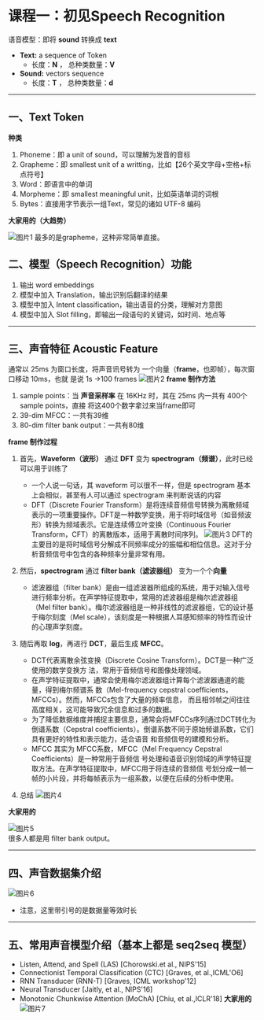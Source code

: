 # 课程一：初见Speech Recognition
语音模型：即将 **sound** 转换成 **text**

* **Text:** a sequence of Token
  * 长度：**N** ， 总种类数量：**V**
* **Sound:** vectors sequence
  * 长度：**T** ， 总种类数量：**d**
---

## 一、Text Token
**种类**
1. Phoneme：即 a unit of sound，可以理解为发音的音标
2. Grapheme：即 smallest unit of a writting，比如【26个英文字母+空格+标点符号】
3. Word：即语言中的单词
4. Morpheme：即 smallest meaningful unit，比如英语单词的词根
5. Bytes：直接用字节表示一组Text，常见的诸如 UTF-8 编码
   
**大家用的（大趋势）**

![图片1](./image/img1.png)
最多的是grapheme，这种非常简单直接。

## 二、模型（Speech Recognition）功能
1. 输出 word embeddings
2. 模型中加入 Translation，输出识别后翻译的结果
3. 模型中加入 Intent classification，输出语音的分类，理解对方意图
4. 模型中加入 Slot filling，即输出一段语句的关键词，如时间、地点等
---

## 三、声音特征 Acoustic Feature
通常以 25ms 为窗口长度，将声音讯号转为 一个向量（**frame**，也即帧），每次窗口移动 10ms，也就
是说 1s →100 frames
![图片2](./image/img2.png)
**frame 制作方法**
1. sample points：当 **声音采样率** 在 16KHz 时，其在 25ms 内一共有 400个 sample points，直接
将这400个数字拿过来当frame即可
2. 39-dim MFCC：一共有39维
3. 80-dim filter bank output：一共有80维

**frame 制作过程**
1. 首先，**Waveform（波形）** 通过 **DFT** 变为 **spectrogram（频谱）**，此时已经可以用于训练了
   * 一个人说一句话，其 waveform 可以很不一样，但是 spectrogram 基本上会相似，甚至有人可以通过 spectrogram 来判断说话的内容
   * DFT（Discrete Fourier Transform）是将连续音频信号转换为离散频域表示的一项重要操作。DFT是一种数学变换，用于将时域信号（如音频波形）转换为频域表示。它是连续傅立叶变换（Continuous Fourier Transform，CFT）的离散版本，适用于离散时间序列。
  ![图片3](./image/img3.png)
DFT的主要目的是将时域信号分解成不同频率成分的振幅和相位信息。这对于分析音频信号中包含的各种频率分量非常有用。

2. 然后，**spectrogram** 通过 **filter bank（滤波器组）** 变为一个个**向量**
   * 滤波器组（filter bank）是由一组滤波器所组成的系统，用于对输入信号进行频率分析。在声学特征提取中，常用的滤波器组是梅尔滤波器组（Mel filter bank）。梅尔滤波器组是一种非线性的滤波器组，它的设计基于梅尔刻度（Mel scale），该刻度是一种根据人耳感知频率的特性而设计的心理声学刻度。

3. 随后再取 **log**，再进行 **DCT**，最后生成 **MFCC**。
   * DCT代表离散余弦变换（Discrete Cosine Transform）。DCT是一种广泛使用的数学变换方
法，常用于音频信号和图像处理领域。
   * 在声学特征提取中，通常会使用梅尔滤波器组计算每个滤波器通道的能量，得到梅尔频谱系
数（Mel-frequency cepstral coefficients，MFCCs）。然而，MFCCs包含了大量的频率信息，
而且相邻帧之间往往高度相关，这可能导致冗余信息和过多的数据。
   * 为了降低数据维度并捕捉主要信息，通常会将MFCCs序列通过DCT转化为倒谱系数（Cepstral
coefficients）。倒谱系数不同于原始频谱系数，它们具有更好的特性和表示能力，适合语音
和音频信号的建模和分析。
   * MFCC 其实为 MFCC系数，MFCC（Mel Frequency Cepstral Coefficients）是一种常用于音频信
号处理和语音识别领域的声学特征提取方法。在声学特征提取中，MFCC用于将连续的音频信
号划分成一帧一帧的小片段，并将每帧表示为一组系数，以便在后续的分析中使用。
4. 总结
![图片4](./image/img4.png)

**大家用的**

![图片5](./image/img5.png)    
很多人都是用 filter bank output。

---

## 四、声音数据集介绍
![图片6](./image/img6.png) 
* 注意，这里带引号的是数据量等效时长
---

## 五、常用声音模型介绍（基本上都是 seq2seq 模型）
* Listen, Attend, and Spell (LAS) [Chorowski.et al., NIPS'15]
* Connectionist Temporal Classification (CTC) [Graves, et al.,ICML'O6]
* RNN Transducer (RNN-T) [Graves, ICML workshop'12]
* Neural Transducer [Jaitly, et al., NIPS'16]
* Monotonic Chunkwise Attention (MoChA) [Chiu, et al.,ICLR'18]
**大家用的**
![图片7](./image/img7.png)   

